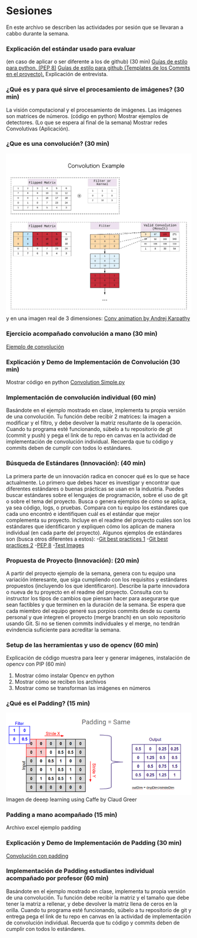 # Sesiones
En este archivo se describen las actividades por sesión que se llevaran a cabbo durante la semana.

### Explicación del estándar usado para evaluar
 (en caso de aplicar o ser diferente a los de github) (30 min)
[Guías de estilo para python.  (PEP 8)](https://www.python.org/dev/peps/pep-0008/)
[Guías de estilo para github   (Templates de los Commits en el proyecto).](https://medium.com/@nawarpianist/git-commit-best-practices-dab8d722de99)
Explicación de entrevista.

### ¿Qué es y para qué sirve el procesamiento de imágenes? (30 min)
La visión computacional y el procesamiento de imágenes.
Las imágenes son matrices de números. (código en python)
Mostrar ejemplos de detectores. (Lo que se espera al final de la semana)
Mostrar redes Convolutivas (Aplicación).

### ¿Que es una convolución?  (30 min)
![](Images/Convolution.jpeg)
y en una imagen real de 3 dimensiones:
[Conv animation by Andrej Karpathy](https://pathmind.com/wiki/convolutional-network) 

### Ejercicio acompañado convolución a mano  (30 min)
[Ejemplo de convolución](Files/examples%20convolution.xlsx)

### Explicación y Demo de Implementación de Convolución  (30 min)
Mostrar código en python
[Convolution Simple.py](Scripts/Ejemplos/simple_conv.py)

### Implementación de convolución individual (60 min)
Basándote en el ejemplo mostrado en clase, implementa tu propia versión de una convolución. Tu función debe recibir 2 matrices: la imagen a modificar y el filtro, y debe devolver la matriz resultante de la operación.
Cuando tu programa esté funcionando, súbelo a tu repositorio de git (commit y push) y pega el link de tu repo en canvas en la actividad de implementación de convolución individual. Recuerda que tu código y commits deben de cumplir con todos lo estándares.   

### Búsqueda de Estándares (Innovación): (40 min)
La primera parte de un innovación radica en conocer qué es lo que se hace actualmente. Lo primero que debes hacer es investigar y encontrar que diferentes estándares o buenas prácticas se usan en la industria. Puedes buscar estándares sobre el lenguajes de programación, sobre el uso de git o sobre el tema del proyecto. Busca o genera ejemplos de cómo se aplica, ya sea código, logs, o pruebas.
Compara con tu equipo los estándares que cada uno encontró e identifiquen cuál es el estándar que mejor complementa su proyecto. Incluye en el readme del proyecto cuáles son los estándares que identificaron y expliquen cómo los aplican de manera individual (en cada parte del proyecto).
Algunos ejemplos de estándares son (busca otros diferentes a estos):
-[Git best practices 1](https://medium.com/@nawarpianist/git-commit-best-practices-dab8d722de99)
-[Git best practices 2](https://deepsource.io/blog/git-best-practices/)
-[PEP 8](https://www.python.org/dev/peps/pep-0008/)
-[Test Images](https://www.hlevkin.com/06testimages.htm)

### Propuesta de Proyecto (Innovación): (20 min)
A partir del proyecto ejemplo de la semana, genera con tu equipo una variación interesante, que siga cumpliendo con los requisitos y estándares propuestos (incluyendo los que identificaron). Describe la parte innovadora o nueva de tu proyecto en el readme del proyecto. Consulta con tu instructor los tipos de cambios que piensan hacer para asegurarse que sean factibles y que terminen en la duración de la semana.
Se espera que cada miembro del equipo generé sus porpios commits desde su cuenta personal y que integren el proyecto (merge branch) en un solo repositorio usando Git. Si no se tienen commits individuales y el merge, no tendrán evindencia suficiente para acreditar la semana.

### Setup de las herramientas y uso de opencv (60 min)
Explicación de código muestra para leer y generar imágenes, instalación de opencv con PIP (60 min)
1. Mostrar cómo instalar Opencv en python
2. Mostrar cómo se reciben los archivos
3. Mostrar como se transforman las imágenes en números

### ¿Qué es el Padding?  (15 min)
![](Images/1_noYcUAa_P8nRilg3Lt_nuA.png)
Imagen de deeep learning using Caffe by Claud Greer

### Padding a mano acompañado   (15 min)
Archivo excel ejemplo padding

### Explicación y Demo de Implementación de Padding  (30 min)
[Convolución con padding](Scripts/Ejemplos/convolution.py)

### Implementación de Padding estudiantes individual acompañado por profesor  (60 min)
Basándote en el ejemplo mostrado en clase, implementa tu propia versión de una convolución. Tu función debe recibir la matriz y el tamaño que debe tener la matriz a rellenar, y debe devolver la matriz llena de ceros en la orilla.
Cuando tu programa esté funcionando, súbelo a tu repositorio de git y entrega pega el link de tu repo en canvas en la actividad de implementación de convolución individual. Recuerda que tu código y commits deben de cumplir con todos lo estándares.
